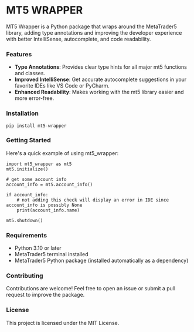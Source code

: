 # MT5 WRAPPER
MT5 Wrapper is a Python package that wraps around the MetaTrader5 library, adding type annotations and improving the developer experience with better IntelliSense, autocomplete, and code readability.

### Features
 - **Type Annotations**: Provides clear type hints for all major mt5 functions and classes.
 - **Improved IntelliSense**: Get accurate autocomplete suggestions in your favorite IDEs like VS Code or PyCharm.
 - **Enhanced Readability**: Makes working with the mt5 library easier and more error-free.

### Installation
```
pip install mt5-wrapper
```


### Getting Started
Here's a quick example of using mt5_wrapper:
```
import mt5_wrapper as mt5
mt5.initialize()

# get some account info
account_info = mt5.account_info()

if account_info: 
    # not adding this check will display an error in IDE since account_info is possibly None
    print(account_info.name)

mt5.shutdown()
```

### Requirements
 - Python 3.10 or later
 - MetaTrader5 terminal installed
 - MetaTrader5 Python package (installed automatically as a dependency)

### Contributing
Contributions are welcome! Feel free to open an issue or submit a pull request to improve the package.

### License
This project is licensed under the MIT License.













